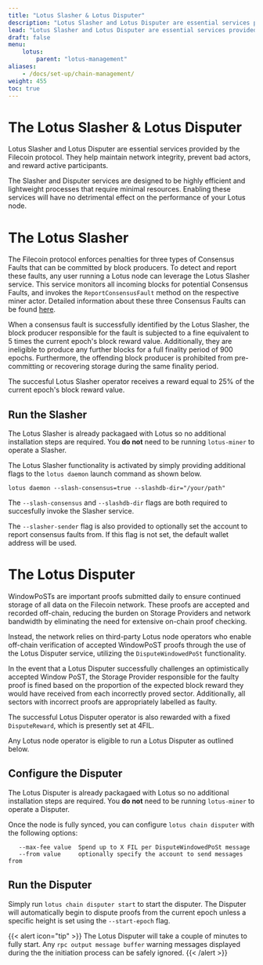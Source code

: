 ```yaml
---
title: "Lotus Slasher & Lotus Disputer"
description: "Lotus Slasher and Lotus Disputer are essential services provided by the Filecoin protocol. They help maintain network integrity, prevent bad actors, and reward active participants."
lead: "Lotus Slasher and Lotus Disputer are essential services provided by the Filecoin protocol. They help maintain network integrity, prevent bad actors, and reward active participants."
draft: false
menu:
    lotus:
        parent: "lotus-management"
aliases:
    - /docs/set-up/chain-management/
weight: 455
toc: true
---
```


# The Lotus Slasher & Lotus Disputer

Lotus Slasher and Lotus Disputer are essential services provided by the Filecoin protocol. They help maintain network integrity, prevent bad actors, and reward active participants. 

The Slasher and Disputer services are designed to be highly efficient and lightweight processes that require minimal resources. Enabling these services will have no detrimental effect on the performance of your Lotus node.

# The Lotus Slasher

The Filecoin protocol enforces penalties for three types of Consensus Faults that can be committed by block producers. To detect and report these faults, any user running a Lotus node can leverage the Lotus Slasher service. This service monitors all incoming blocks for potential Consensus Faults, and invokes the `ReportConsensusFault` method on the respective miner actor. Detailed information about these three Consensus Faults can be found [here](https://github.com/filecoin-project/lotus/blob/dbbcf4b2ee9626796e23a096c66e67ff350810e4/chain/vm/fvm.go#L113-L132).

When a consensus fault is successfully identified by the Lotus Slasher, the block producer responsible for the fault is subjected to a fine equivalent to 5 times the current epoch's block reward value. Additionally, they are ineligible to produce any further blocks for a full finality period of 900 epochs. Furthermore, the offending block producer is prohibited from pre-committing or recovering storage during the same finality period.

The succesful Lotus Slasher operator receives a reward equal to 25% of the current epoch's block reward value.

## Run the Slasher

The Lotus Slasher is already packagaed with Lotus so no additional installation steps are required. You **do not** need to be running `lotus-miner` to operate a Slasher.

The Lotus Slasher functionality is activated by simply providing additional flags to the `lotus daemon` launch command as shown below.

```shell
lotus daemon --slash-consensus=true --slashdb-dir="/your/path"
```

The `--slash-consensus` and `--slashdb-dir` flags are both required to succesfully invoke the Slasher service.

The `--slasher-sender` flag is also provided to optionally set the account to report consensus faults from. If this flag is not set, the default wallet address will be used.


# The Lotus Disputer

WindowPoSTs are important proofs submitted daily to ensure continued storage of all data on the Filecoin network. These proofs are accepted and recorded off-chain, reducing the burden on Storage Providers and network bandwidth by eliminating the need for extensive on-chain proof checking.

Instead, the network relies on third-party Lotus node operators who enable off-chain verification of accepted WindowPoST proofs through the use of the Lotus Disputer service, utilizing the `DisputeWindowedPoSt` functionality.

In the event that a Lotus Disputer successfully challenges an optimistically accepted Window PoST, the Storage Provider responsible for the faulty proof is fined based on the proportion of the expected block reward they would have received from each incorrectly proved sector. Additionally, all sectors with incorrect proofs are appropriately labelled as faulty. 

The successful Lotus Disputer operator is also rewarded with a fixed `DisputeReward`, which is presently set at 4FIL.

Any Lotus node operator is eligible to run a Lotus Disputer as outlined below.


## Configure the Disputer

The Lotus Disputer is already packagaed with Lotus so no additional installation steps are required. You **do not** need to be running `lotus-miner` to operate a Disputer.

Once the node is fully synced, you can configure `lotus chain disputer` with the following options:

```shell
   --max-fee value  Spend up to X FIL per DisputeWindowedPoSt message
   --from value     optionally specify the account to send messages from
```

## Run the Disputer

Simply run `lotus chain disputer start` to start the disputer. The Disputer will automatically begin to dispute proofs from the current epoch unless a specific height is set using the `--start-epoch` flag.

{{< alert icon="tip" >}}
The Lotus Disputer will take a couple of minutes to fully start. Any `rpc output message buffer` warning messages displayed during the the initiation process can be safely ignored.
{{< /alert >}}
